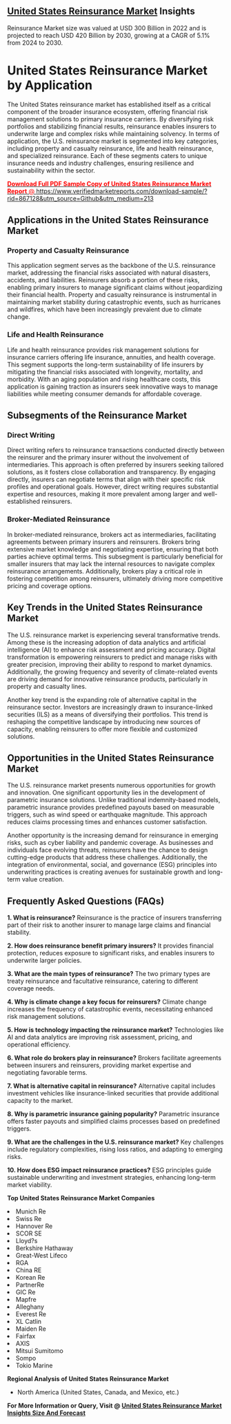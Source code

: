<h2><a href="https://www.verifiedmarketreports.com/download-sample/?rid=867128&amp;utm_source=Github&amp;utm_medium=213" target="_blank">United States Reinsurance Market</a> Insights</h2><p>Reinsurance Market size was valued at USD 300 Billion in 2022 and is projected to reach USD 420 Billion by 2030, growing at a CAGR of 5.1% from 2024 to 2030.</p><p><h1>United States Reinsurance Market by Application</h1><p>The United States reinsurance market has established itself as a critical component of the broader insurance ecosystem, offering financial risk management solutions to primary insurance carriers. By diversifying risk portfolios and stabilizing financial results, reinsurance enables insurers to underwrite large and complex risks while maintaining solvency. In terms of application, the U.S. reinsurance market is segmented into key categories, including property and casualty reinsurance, life and health reinsurance, and specialized reinsurance. Each of these segments caters to unique insurance needs and industry challenges, ensuring resilience and sustainability within the sector.</p><p><a href="#"><p><span class=""><span style="color: #ff0000;"><strong>Download Full PDF Sample Copy of United States Reinsurance Market Report</strong> @ </span><a href="https://www.verifiedmarketreports.com/download-sample/?rid=867128&amp;utm_source=Github&amp;utm_medium=213" target="_blank">https://www.verifiedmarketreports.com/download-sample/?rid=867128&amp;utm_source=Github&amp;utm_medium=213</a></span></p></a></p><h2>Applications in the United States Reinsurance Market</h2><h3>Property and Casualty Reinsurance</h3><p>This application segment serves as the backbone of the U.S. reinsurance market, addressing the financial risks associated with natural disasters, accidents, and liabilities. Reinsurers absorb a portion of these risks, enabling primary insurers to manage significant claims without jeopardizing their financial health. Property and casualty reinsurance is instrumental in maintaining market stability during catastrophic events, such as hurricanes and wildfires, which have been increasingly prevalent due to climate change.</p><h3>Life and Health Reinsurance</h3><p>Life and health reinsurance provides risk management solutions for insurance carriers offering life insurance, annuities, and health coverage. This segment supports the long-term sustainability of life insurers by mitigating the financial risks associated with longevity, mortality, and morbidity. With an aging population and rising healthcare costs, this application is gaining traction as insurers seek innovative ways to manage liabilities while meeting consumer demands for affordable coverage.</p><h2>Subsegments of the Reinsurance Market</h2><h3>Direct Writing</h3><p>Direct writing refers to reinsurance transactions conducted directly between the reinsurer and the primary insurer without the involvement of intermediaries. This approach is often preferred by insurers seeking tailored solutions, as it fosters close collaboration and transparency. By engaging directly, insurers can negotiate terms that align with their specific risk profiles and operational goals. However, direct writing requires substantial expertise and resources, making it more prevalent among larger and well-established reinsurers.</p><h3>Broker-Mediated Reinsurance</h3><p>In broker-mediated reinsurance, brokers act as intermediaries, facilitating agreements between primary insurers and reinsurers. Brokers bring extensive market knowledge and negotiating expertise, ensuring that both parties achieve optimal terms. This subsegment is particularly beneficial for smaller insurers that may lack the internal resources to navigate complex reinsurance arrangements. Additionally, brokers play a critical role in fostering competition among reinsurers, ultimately driving more competitive pricing and coverage options.</p><h2>Key Trends in the United States Reinsurance Market</h2><p>The U.S. reinsurance market is experiencing several transformative trends. Among these is the increasing adoption of data analytics and artificial intelligence (AI) to enhance risk assessment and pricing accuracy. Digital transformation is empowering reinsurers to predict and manage risks with greater precision, improving their ability to respond to market dynamics. Additionally, the growing frequency and severity of climate-related events are driving demand for innovative reinsurance products, particularly in property and casualty lines.</p><p>Another key trend is the expanding role of alternative capital in the reinsurance sector. Investors are increasingly drawn to insurance-linked securities (ILS) as a means of diversifying their portfolios. This trend is reshaping the competitive landscape by introducing new sources of capacity, enabling reinsurers to offer more flexible and customized solutions.</p><h2>Opportunities in the United States Reinsurance Market</h2><p>The U.S. reinsurance market presents numerous opportunities for growth and innovation. One significant opportunity lies in the development of parametric insurance solutions. Unlike traditional indemnity-based models, parametric insurance provides predefined payouts based on measurable triggers, such as wind speed or earthquake magnitude. This approach reduces claims processing times and enhances customer satisfaction.</p><p>Another opportunity is the increasing demand for reinsurance in emerging risks, such as cyber liability and pandemic coverage. As businesses and individuals face evolving threats, reinsurers have the chance to design cutting-edge products that address these challenges. Additionally, the integration of environmental, social, and governance (ESG) principles into underwriting practices is creating avenues for sustainable growth and long-term value creation.</p><h2>Frequently Asked Questions (FAQs)</h2><p><strong>1. What is reinsurance?</strong> Reinsurance is the practice of insurers transferring part of their risk to another insurer to manage large claims and financial stability.</p><p><strong>2. How does reinsurance benefit primary insurers?</strong> It provides financial protection, reduces exposure to significant risks, and enables insurers to underwrite larger policies.</p><p><strong>3. What are the main types of reinsurance?</strong> The two primary types are treaty reinsurance and facultative reinsurance, catering to different coverage needs.</p><p><strong>4. Why is climate change a key focus for reinsurers?</strong> Climate change increases the frequency of catastrophic events, necessitating enhanced risk management solutions.</p><p><strong>5. How is technology impacting the reinsurance market?</strong> Technologies like AI and data analytics are improving risk assessment, pricing, and operational efficiency.</p><p><strong>6. What role do brokers play in reinsurance?</strong> Brokers facilitate agreements between insurers and reinsurers, providing market expertise and negotiating favorable terms.</p><p><strong>7. What is alternative capital in reinsurance?</strong> Alternative capital includes investment vehicles like insurance-linked securities that provide additional capacity to the market.</p><p><strong>8. Why is parametric insurance gaining popularity?</strong> Parametric insurance offers faster payouts and simplified claims processes based on predefined triggers.</p><p><strong>9. What are the challenges in the U.S. reinsurance market?</strong> Key challenges include regulatory complexities, rising loss ratios, and adapting to emerging risks.</p><p><strong>10. How does ESG impact reinsurance practices?</strong> ESG principles guide sustainable underwriting and investment strategies, enhancing long-term market viability.</p></p><p><strong>Top United States Reinsurance Market Companies</strong></p><div data-test-id=""><p><li>Munich Re</li><li> Swiss Re</li><li> Hannover Re</li><li> SCOR SE</li><li> Lloyd?s</li><li> Berkshire Hathaway</li><li> Great-West Lifeco</li><li> RGA</li><li> China RE</li><li> Korean Re</li><li> PartnerRe</li><li> GIC Re</li><li> Mapfre</li><li> Alleghany</li><li> Everest Re</li><li> XL Catlin</li><li> Maiden Re</li><li> Fairfax</li><li> AXIS</li><li> Mitsui Sumitomo</li><li> Sompo</li><li> Tokio Marine</li></p><div><strong>Regional Analysis of&nbsp;United States Reinsurance Market</strong></div><ul><li dir="ltr"><p dir="ltr">North America&nbsp;(United States, Canada, and Mexico, etc.)</p></li></ul><p><strong>For More Information or Query, Visit @&nbsp;</strong><strong><a href="https://www.verifiedmarketreports.com/product/reinsurance-market/?utm_source=Github&amp;utm_medium=213" target="_blank">United States Reinsurance Market Insights Size And Forecast</a></strong></p></div>
